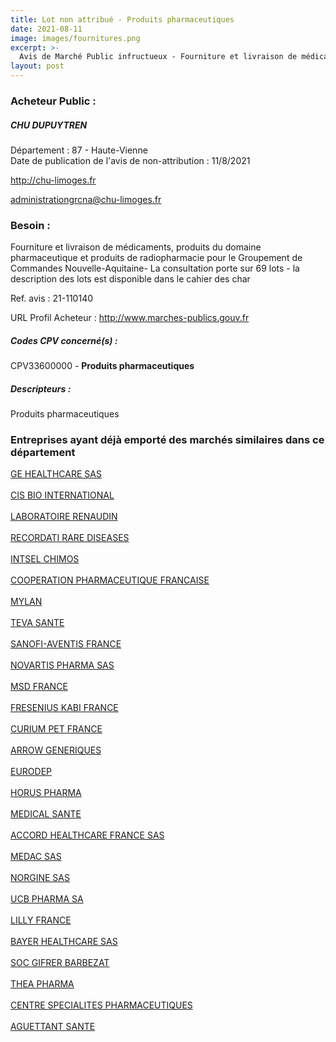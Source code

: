 ```yaml
---
title: Lot non attribué - Produits pharmaceutiques
date: 2021-08-11
image: images/fournitures.png
excerpt: >-
  Avis de Marché Public infructueux - Fourniture et livraison de médicaments, produits du domaine pharmaceutique et produits de radiopharmacie pour le Groupement de Commandes Nouvelle-Aquitaine
layout: post
---
```


### Acheteur Public :
##### CHU DUPUYTREN
Département : 87 - Haute-Vienne<br/>
Date de publication de l'avis de non-attribution : 11/8/2021


http://chu-limoges.fr

administrationgrcna@chu-limoges.fr


### Besoin :

Fourniture et livraison de médicaments, produits du domaine pharmaceutique et produits de radiopharmacie pour le Groupement de Commandes Nouvelle-Aquitaine- La consultation porte sur 69 lots - la description des lots est disponible dans le cahier des char

Ref. avis : 21-110140

URL Profil Acheteur : http://www.marches-publics.gouv.fr

##### Codes CPV concerné(s) :
CPV33600000 - **Produits pharmaceutiques** <br/>

##### Descripteurs :
Produits pharmaceutiques <br/>

### Entreprises ayant déjà emporté des marchés similaires dans ce département
<a href="/entreprise-544/siren-303215123">GE HEALTHCARE SAS</a><br/><br/>
<a href="/entreprise-545/siren-312261894">CIS BIO INTERNATIONAL</a><br/><br/>
<a href="/entreprise-545/siren-315533919">LABORATOIRE RENAUDIN</a><br/><br/>
<a href="/entreprise-551/siren-379088115">RECORDATI RARE DISEASES</a><br/><br/>
<a href="/entreprise-552/siren-382401222">INTSEL CHIMOS</a><br/><br/>
<a href="/entreprise-555/siren-399227636">COOPERATION PHARMACEUTIQUE FRANCAISE</a><br/><br/>
<a href="/entreprise-555/siren-399295385">MYLAN</a><br/><br/>
<a href="/entreprise-555/siren-401972476">TEVA SANTE</a><br/><br/>
<a href="/entreprise-556/siren-403335904">SANOFI-AVENTIS FRANCE</a><br/><br/>
<a href="/entreprise-556/siren-410349070">NOVARTIS PHARMA SAS</a><br/><br/>
<a href="/entreprise-557/siren-417890589">MSD FRANCE</a><br/><br/>
<a href="/entreprise-558/siren-419875786">FRESENIUS KABI FRANCE</a><br/><br/>
<a href="/entreprise-560/siren-432554996">CURIUM PET FRANCE</a><br/><br/>
<a href="/entreprise-560/siren-433944485">ARROW GENERIQUES</a><br/><br/>
<a href="/entreprise-561/siren-439026139">EURODEP</a><br/><br/>
<a href="/entreprise-562/siren-445317043">HORUS PHARMA</a><br/><br/>
<a href="/entreprise-567/siren-501588107">MEDICAL SANTE</a><br/><br/>
<a href="/entreprise-568/siren-508845211">ACCORD HEALTHCARE FRANCE SAS</a><br/><br/>
<a href="/entreprise-571/siren-530641042">MEDAC SAS</a><br/><br/>
<a href="/entreprise-572/siren-552019689">NORGINE SAS</a><br/><br/>
<a href="/entreprise-572/siren-562079046">UCB PHARMA SA</a><br/><br/>
<a href="/entreprise-573/siren-609849153">LILLY FRANCE</a><br/><br/>
<a href="/entreprise-573/siren-706580149">BAYER HEALTHCARE SAS</a><br/><br/>
<a href="/entreprise-574/siren-775645757">SOC GIFRER BARBEZAT</a><br/><br/>
<a href="/entreprise-580/siren-833730559">THEA PHARMA</a><br/><br/>
<a href="/entreprise-581/siren-857200521">CENTRE SPECIALITES PHARMACEUTIQUES</a><br/><br/>
<a href="/entreprise-582/siren-954507943">AGUETTANT SANTE</a><br/><br/>
